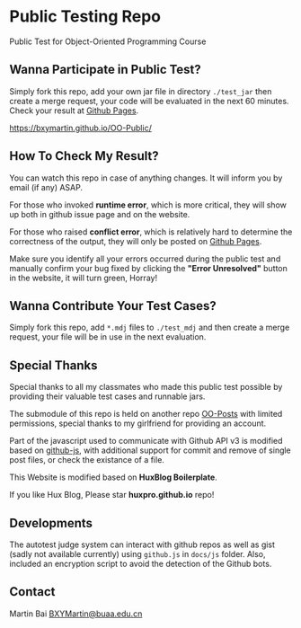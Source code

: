 # Public Testing Repo
Public Test for Object-Oriented Programming Course

## Wanna Participate in Public Test?
Simply fork this repo, add your own jar file in directory `./test_jar` then create a merge request, your code will be evaluated in the next 60 minutes. Check your result at [Github Pages](https://bxymartin.github.io/OO-Public/).

https://bxymartin.github.io/OO-Public/

## How To Check My Result?
You can watch this repo in case of anything changes. It will inform you by email (if any) ASAP.

For those who invoked **runtime error**, which is more critical, they will show up both in github issue page and on the website.

For those who raised **conflict error**, which is relatively hard to determine the correctness of the output, they will only be posted on [Github Pages](https://bxymartin.github.io/OO-Public/).

Make sure you identify all your errors occurred during the public test and manually confirm your bug fixed by clicking the **"Error Unresolved"** button in the website, it will turn green, Horray!

## Wanna Contribute Your Test Cases?
Simply fork this repo, add `*.mdj` files to `./test_mdj` and then create a merge request, your file will be in use in the next evaluation.

## Special Thanks
Special thanks to all my classmates who made this public test possible by providing their valuable test cases and runnable jars.

The submodule of this repo is held on another repo [OO-Posts](https://github.com/Catherine9811/OO-Posts) with limited permissions, special thanks to my girlfriend for providing an account.

Part of the javascript used to communicate with Github API v3 is modified based on [github-js](https://github.com/akshaykumar6/github-js), with additional support for commit and remove of single post files, or check the existance of a file.

This Website is modified based on **HuxBlog Boilerplate**.

If you like Hux Blog, Please star **huxpro.github.io** repo!

## Developments
The autotest judge system can interact with github repos as well as gist (sadly not available currently) using `github.js` in `docs/js` folder. Also, included an encryption script to avoid the detection of the Github bots.

## Contact
Martin Bai
BXYMartin@buaa.edu.cn

